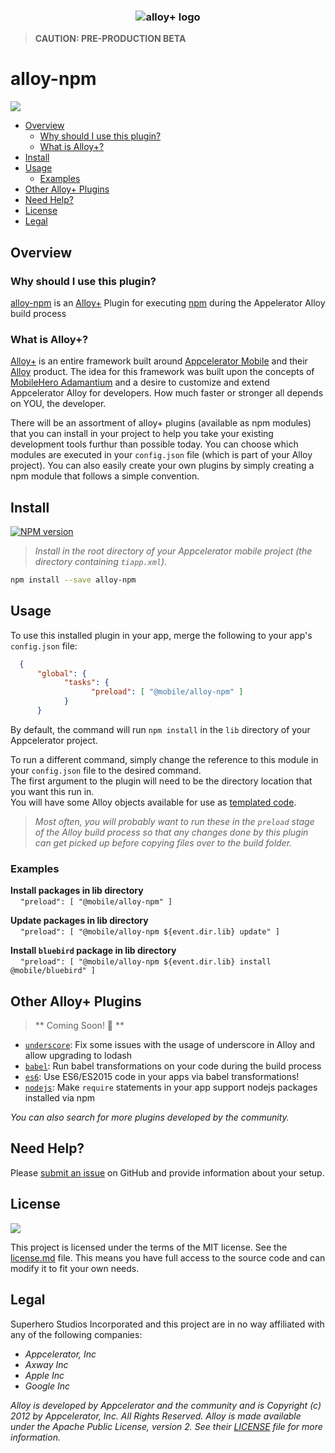 
<h3 align="center">
  <img src="https://cdn.secure-api.org/images/mobilehero-alloy-plus.jpg" alt="alloy+ logo" />
</h3>

> **CAUTION:  PRE-PRODUCTION BETA**

# alloy-npm

[![](http://img.shields.io/badge/license-MIT-blue.svg?style=flat-square)]()

<!-- TOC depthFrom:2 depthTo:6 insertAnchor:false orderedList:false updateOnSave:true withLinks:true -->

- [Overview](#overview)
	- [Why should I use this plugin?](#why-should-i-use-this-plugin)
	- [What is Alloy+?](#what-is-alloy)
- [Install](#install)
- [Usage](#usage)
	- [Examples](#examples)
- [Other Alloy+ Plugins](#other-alloy-plugins)
- [Need Help?](#need-help)
- [License](#license)
- [Legal](#legal)

<!-- /TOC -->

## Overview

### Why should I use this plugin?
[alloy-npm][] is an [Alloy+][] Plugin for executing [npm][] during the Appelerator Alloy build process

### What is Alloy+?

[Alloy+][] is an entire framework built around [Appcelerator Mobile](http://www.appcelerator.com/mobile-app-development-products/) and their [Alloy](https://github.com/appcelerator/alloy) product. 
The idea for this framework was built upon the concepts of [MobileHero Adamantium](https://github.com/mobilehero/adamantium) 
and a desire to customize and extend Appcelerator Alloy for developers.  How much faster or stronger all depends on YOU, the developer.  

There will be an assortment of alloy+ plugins (available as npm modules) that you can install in your project to help you take your existing development tools furthur 
than possible today.  You can choose which modules are executed in your `config.json` file (which is part of your Alloy project).  You can also easily create your own plugins by simply creating a npm module that follows a simple convention.  

## Install
[![NPM version](https://badge.fury.io/js/%40mobile%2Falloy-npm.svg)](https://www.npmjs.com/package/@mobile/alloy-npm)

> _Install in the root directory of your Appcelerator mobile project (the directory containing `tiapp.xml`)._

```bash
npm install --save alloy-npm
```

## Usage

To use this installed plugin in your app, merge the following to your app's `config.json` file:

```json
  {
      "global": {
            "tasks": {
                  "preload": [ "@mobile/alloy-npm" ]
            }
      }
```

By default, the command will run `npm install` in the `lib` directory of your Appcelerator project.

To run a different command, simply change the reference to this module in your `config.json` file to the desired command.  
The first argument to the plugin will need to be the directory location that you want this run in.  
You will have some Alloy objects available for use as [templated code](https://lodash.com/docs#template). 

>_Most often, you will probably want to run these in the `preload` stage of the Alloy build process so that 
any changes done by this plugin can get picked up before copying files over to the build folder._

### Examples

**Install packages in lib directory**  
&nbsp;&nbsp;&nbsp;&nbsp;`"preload": [ "@mobile/alloy-npm" ]`

**Update packages in lib directory**  
&nbsp;&nbsp;&nbsp;&nbsp;`"preload": [ "@mobile/alloy-npm ${event.dir.lib} update" ]`

**Install `bluebird` package in lib directory**  
&nbsp;&nbsp;&nbsp;&nbsp;`"preload": [ "@mobile/alloy-npm ${event.dir.lib} install @mobile/bluebird" ]`



## Other Alloy+ Plugins 

> ** Coming Soon! :mega: **

- [`underscore`](https://github.com/mobilehero/alloy-underscore): Fix some issues with the usage of underscore in Alloy and allow upgrading to lodash
- [`babel`](https://github.com/mobilehero/alloy-babel): Run babel transformations on your code during the build process
- [`es6`](https://github.com/mobilehero/alloy-es6): Use ES6/ES2015 code in your apps via babel transformations!
- [`nodejs`](https://github.com/mobilehero/alloy-nodejs): Make `require` statements in your app support nodejs packages installed via npm

_You can also search for more plugins developed by the community._

## Need Help?

Please [submit an issue](https://github.com/mobilehero/alloy-npm/issues) on GitHub and provide information about your setup.

## License

[![](http://img.shields.io/badge/license-MIT-blue.svg?style=flat-square)]()

This project is licensed under the terms of the MIT license. See the [license.md](https://github.com/mobilehero/alloy-npm/blob/master/license.md)  file.
This means you have full access to the source code and can modify it to fit your own needs. 

## Legal

Superhero Studios Incorporated and this project are in no way affiliated with any of the following companies:

  * _Appcelerator, Inc_
  * _Axway Inc_
  * _Apple Inc_
  * _Google Inc_

_Alloy is developed by Appcelerator and the community and is Copyright (c) 2012 by Appcelerator, Inc. All Rights Reserved. 
Alloy is made available under the Apache Public License, version 2. See their [LICENSE](https://github.com/appcelerator/alloy/blob/master/LICENSE) file for more information._

 [alloy+]: https://github.com/mobilehero/alloy-plus       "alloy-plus"
 [alloy-npm]: https://github.com/mobilehero/alloy-npm       "alloy-npm"
 [npm]: https://www.npmjs.com/    "npm"